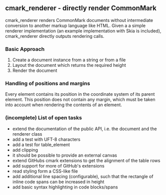 ## cmark_renderer - directly render CommonMark

cmark_renderer renders CommonMark documents without intermediate conversion to another markup language like HTML.
Given a a simple renderer implementation (an example implementation with Skia is
included), cmark_renderer directly outputs rendering calls.

### Basic Approach
1. Create a document instance from a string or from a file
2. Layout the document which returns the required height
3. Render the document 

### Handling of positions and margins
Every element contains its position in the coordinate system of its parent element. This
position does not contain any margin, which must be taken into account when rendering
the contents of an element.

### (incomplete) List of open tasks
- extend the documentation of the public API, i.e. the document
  and the renderer class
- add a test with UFT-8 characters
- add a test for table_element
- add clipping
- it should be possible to provide an external canvas
- extend GitHubs cmark extensions to get the alignment of the table rows
- add support for more of GitHub's extensions
- read styling form a CSS-like file
- add additional line spacing (configurable), such that the rectangle of inline code spans
  can be increased in height
- add basic syntax highlighting in code blocks/spans
